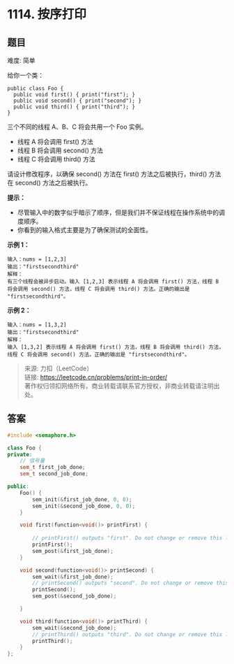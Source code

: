 # 1114. 按序打印

## 题目

难度: 简单

给你一个类：

```
public class Foo {
  public void first() { print("first"); }
  public void second() { print("second"); }
  public void third() { print("third"); }
}
```

三个不同的线程 A、B、C 将会共用一个 Foo 实例。

* 线程 A 将会调用 first() 方法
* 线程 B 将会调用 second() 方法
* 线程 C 将会调用 third() 方法

请设计修改程序，以确保 second() 方法在 first() 方法之后被执行，third() 方法在 second() 方法之后被执行。

**提示：**

* 尽管输入中的数字似乎暗示了顺序，但是我们并不保证线程在操作系统中的调度顺序。
* 你看到的输入格式主要是为了确保测试的全面性。

**示例 1：**

```
输入：nums = [1,2,3]
输出："firstsecondthird"
解释：
有三个线程会被异步启动。输入 [1,2,3] 表示线程 A 将会调用 first() 方法，线程 B 将会调用 second() 方法，线程 C 将会调用 third() 方法。正确的输出是 "firstsecondthird"。

```

**示例 2：**

```
输入：nums = [1,3,2]
输出："firstsecondthird"
解释：
输入 [1,3,2] 表示线程 A 将会调用 first() 方法，线程 B 将会调用 third() 方法，线程 C 将会调用 second() 方法。正确的输出是 "firstsecondthird"。
```

> 来源: 力扣（LeetCode）  
> 链接: <https://leetcode.cn/problems/print-in-order/>  
> 著作权归领扣网络所有。商业转载请联系官方授权，非商业转载请注明出处。

## 答案

```c++
#include <semaphore.h>

class Foo {
private:
    // 信号量
    sem_t first_job_done;
    sem_t second_job_done;

public:
    Foo() {
        sem_init(&first_job_done, 0, 0);
        sem_init(&second_job_done, 0, 0);
    }

    void first(function<void()> printFirst) {
        
        // printFirst() outputs "first". Do not change or remove this line.
        printFirst();
        sem_post(&first_job_done);
    }

    void second(function<void()> printSecond) {
        sem_wait(&first_job_done);
        // printSecond() outputs "second". Do not change or remove this line.
        printSecond();
        sem_post(&second_job_done);

    }

    void third(function<void()> printThird) {
        sem_wait(&second_job_done);
        // printThird() outputs "third". Do not change or remove this line.
        printThird();
    }
};
```
